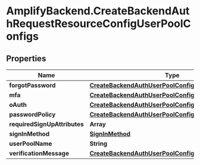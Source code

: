 # AmplifyBackend.CreateBackendAuthRequestResourceConfigUserPoolConfigs

## Properties

Name | Type | Description | Notes
------------ | ------------- | ------------- | -------------
**forgotPassword** | [**CreateBackendAuthUserPoolConfigForgotPassword**](CreateBackendAuthUserPoolConfigForgotPassword.md) |  | [optional] 
**mfa** | [**CreateBackendAuthUserPoolConfigMfa**](CreateBackendAuthUserPoolConfigMfa.md) |  | [optional] 
**oAuth** | [**CreateBackendAuthUserPoolConfigOAuth**](CreateBackendAuthUserPoolConfigOAuth.md) |  | [optional] 
**passwordPolicy** | [**CreateBackendAuthUserPoolConfigPasswordPolicy**](CreateBackendAuthUserPoolConfigPasswordPolicy.md) |  | [optional] 
**requiredSignUpAttributes** | **Array** |  | 
**signInMethod** | [**SignInMethod**](SignInMethod.md) |  | 
**userPoolName** | **String** |  | 
**verificationMessage** | [**CreateBackendAuthUserPoolConfigVerificationMessage**](CreateBackendAuthUserPoolConfigVerificationMessage.md) |  | [optional] 


